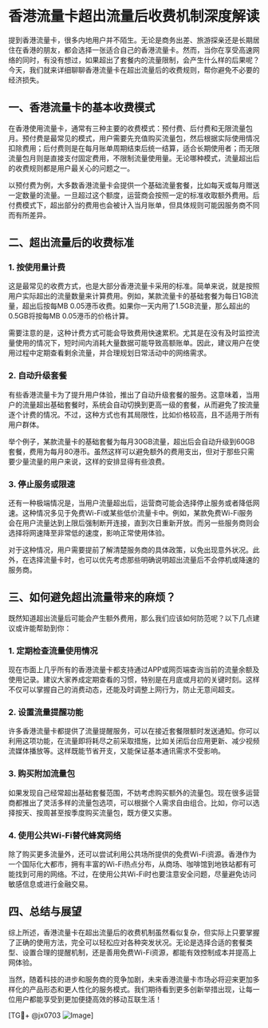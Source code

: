 # 香港流量卡超出流量后收费机制深度解读

提到香港流量卡，很多内地用户并不陌生。无论是商务出差、旅游探亲还是长期居住在香港的朋友，都会选择一张适合自己的香港流量卡。然而，当你在享受高速网络的同时，有没有想过，如果超出了套餐内的流量限制，会产生什么样的后果呢？今天，我们就来详细聊聊香港流量卡在超出流量后的收费规则，帮你避免不必要的经济损失。

## 一、香港流量卡的基本收费模式

在香港使用流量卡，通常有三种主要的收费模式：预付费、后付费和无限流量包月。预付费是最常见的模式，用户需要先充值购买流量包，然后根据实际使用情况扣除费用；后付费则是在每月账单周期结束后统一结算，适合长期使用者；而无限流量包月则是直接支付固定费用，不限制流量使用量。无论哪种模式，流量超出后的收费规则都是用户最关心的问题之一。

以预付费为例，大多数香港流量卡会提供一个基础流量套餐，比如每天或每月赠送一定数量的流量。一旦超过这个额度，运营商会按照一定的标准收取额外费用。后付费模式下，超出部分的费用也会被计入当月账单，但具体规则可能因服务商不同而有所差异。

## 二、超出流量后的收费标准

### 1. 按使用量计费

这是最常见的收费方式，也是大部分香港流量卡采用的标准。简单来说，就是按照用户实际超出的流量数量来计算费用。例如，某款流量卡的基础套餐为每日1GB流量，超出后按每MB 0.05港币收费。如果你一天内用了1.5GB流量，那么超出的0.5GB将按每MB 0.05港币的价格计算。

需要注意的是，这种计费方式可能会导致费用快速累积。尤其是在没有及时监控流量使用的情况下，短时间内消耗大量数据可能导致高额账单。因此，建议用户在使用过程中定期查看剩余流量，并合理规划日常活动中的网络需求。

### 2. 自动升级套餐

有些香港流量卡为了提升用户体验，推出了自动升级套餐的服务。这意味着，当用户的流量超出基础套餐时，系统会自动切换到更高一级的套餐，从而避免了按流量逐个计费的情况。不过，这种方式也有其局限性，比如价格较高，且不适用于所有用户群体。

举个例子，某款流量卡的基础套餐为每月30GB流量，超出后会自动升级到60GB套餐，费用为每月80港币。虽然这样可以避免额外的费用支出，但对于那些只需要少量流量的用户来说，这样的安排显得有些浪费。

### 3. 停止服务或限速

还有一种极端情况是，当用户流量超出后，运营商可能会选择停止服务或者降低网速。这种情况多见于免费Wi-Fi或某些低价流量卡中。例如，某款免费Wi-Fi服务会在用户流量达到上限后强制断开连接，直到次日重新开放。而另一些服务商则会选择将网速降至非常低的速度，影响正常使用体验。

对于这种情况，用户需要提前了解清楚服务商的具体政策，以免出现意外状况。此外，在选择流量卡时，也可以优先考虑那些明确说明超出流量后不会停机或降速的服务商。

## 三、如何避免超出流量带来的麻烦？

既然知道超出流量后可能会产生额外费用，那么我们应该如何防范呢？以下几点建议或许能帮助到你：

### 1. 定期检查流量使用情况

现在市面上几乎所有的香港流量卡都支持通过APP或网页端查询当前的流量余额及使用记录。建议大家养成定期查看的习惯，特别是在月底或月初的关键时刻。这样不仅可以掌握自己的消费动态，还能及时调整上网行为，防止无意间超支。

### 2. 设置流量提醒功能

许多香港流量卡都提供了流量提醒服务，可以在接近套餐限额时发送通知。你可以利用这项功能，在流量即将耗尽之前采取措施，比如关闭后台应用更新、减少视频流媒体播放等。这样既能节省开支，又能保证基本通讯需求不受影响。

### 3. 购买附加流量包

如果发现自己经常超出基础套餐范围，不妨考虑购买额外的流量包。现在很多运营商都推出了灵活多样的流量包选项，可以根据个人需求自由组合。比如，你可以选择按天、按周甚至按季度购买流量包，既方便又实惠。

### 4. 使用公共Wi-Fi替代蜂窝网络

除了购买更多流量外，还可以尝试利用公共场所提供的免费Wi-Fi资源。香港作为一个国际化大都市，拥有丰富的Wi-Fi热点分布，从商场、咖啡馆到地铁站都有可能找到可用的网络。不过，在使用公共Wi-Fi时也要注意安全问题，尽量避免访问敏感信息或进行金融交易。

## 四、总结与展望

综上所述，香港流量卡在超出流量后的收费机制虽然看似复杂，但实际上只要掌握了正确的使用方法，完全可以轻松应对各种突发状况。无论是选择合适的套餐类型、设置合理的提醒机制，还是善用免费Wi-Fi资源，都能有效控制成本并提高上网体验。

当然，随着科技的进步和服务商的竞争加剧，未来香港流量卡市场必将迎来更加多样化的产品形态和更人性化的服务模式。我们期待看到更多创新举措出现，让每一位用户都能享受到更加便捷高效的移动互联生活！

[TG💪+ @jx0703 ![Image](https://github.com/user-attachments/assets/dbca1d08-cadb-493c-b0ec-ad6f7a83f270)]